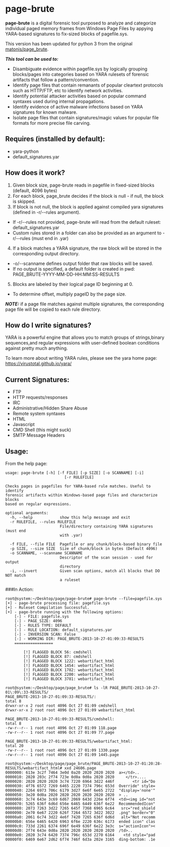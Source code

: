 page-brute
==========

**page-brute** is a digital forensic tool purposed to analyze and categorize individual paged memory frames from Windows Page Files by appying YARA-based signatures to fix-sized blocks of pagefile.sys. 

This version has been updated for python 3 from the original [matonis/page_brute](https://github.com/matonis/page_brute).


***This tool can be used to:***
 * Disambiguate evidence within pagefile.sys by logically grouping blocks/pages into categories based on YARA rulesets of forensic artifacts that follow a pattern/convention.
 * Identify page files that contain remanants of popular cleartext protocols such as HTTP/FTP, etc to identify network activities.
 * Identify potential attacker activities based on popular command syntaxes used during internal propagations.
 * Identify evidence of active malware infections based on YARA signatures for known malware.
 * Isolate page files that contain signatures/magic values for popular file formats for more precise file carving.

## Requires (installed by default):
 * yara-python
 * default_signatures.yar

## How does it work?
1. Given block size, page-brute reads in pagefile in fixed-sized blocks (default, 4096 bytes)
2. For each block, page_brute decides if the block is null - if null, the block is skipped.
3. If block is not null, the block is applied against compiled yara signatures (defined in -r/--rules argument).
  * If -r/--rules not provided, page-brute will read from the default ruleset: default_signatures.yar
  * Custom rules stored in a folder can also be provided as an argument to -r/--rules (must end in .yar)
4. If a block matches a YARA signature, the raw block will be stored in the corresponding output directory.
  * -o/--scanname defines output folder that raw blocks will be saved.
  * If no output is specified, a default folder is created in pwd: PAGE_BRUTE-YYYY-MM-DD-HH:MM:SS-RESULTS
5. Blocks are labeled by their logical page ID beginning at 0.
  * To determine offset, multiply pageID by the page size.

***NOTE:*** if a page file matches against multiple signatures, the corresponding page file will be copied to each rule directory.

## How do I write signatures?
YARA is a powerful engine that allows you to match groups of strings,binary sequences,and regular expressions with user-defined boolean conditions against pretty much anything.

To learn more about writing YARA rules, please see the yara home page: https://virustotal.github.io/yara/

## Current Signatures:
  * FTP
  * HTTP requests/responses
  * IRC
  * Administrative/Hidden Share Abuse
  * Remote system syntaxes
  * HTML
  * Javascript
  * CMD Shell (this might suck)
  * SMTP Message Headers

## Usage:
From the help page:
```
usage: page-brute [-h] [-f FILE] [-p SIZE] [-o SCANNAME] [-i]
                          [-r RULEFILE]

Checks pages in pagefiles for YARA-based rule matches. Useful to identify
forensic artifacts within Windows-based page files and characterize blocks
based on regular expressions.

optional arguments:
  -h, --help            show this help message and exit
  -r RULEFILE, --rules RULEFILE
                        File/directory containing YARA signatures (must end
                        with .yar)

  -f FILE, --file FILE  Pagefile or any chunk/block-based binary file
  -p SIZE, --size SIZE  Size of chunk/block in bytes (Default 4096)
  -o SCANNAME, --scanname SCANNAME
                        Descriptor of the scan session - used for output
                        directory
  -i, --invert          Given scan options, match all blocks that DO NOT match
                        a ruleset
```
###In Action:
```
root@system:~/Desktop/page/page-brute# page-brute --file=pagefile.sys
[+] - page-brute processing file: pagefile.sys
[+] - Ruleset Compilation Successful.
[+] - page-brute running with the following options:
	[-] - FILE: pagefile.sys
	[-] - PAGE_SIZE: 4096
	[-] - RULES TYPE: DEFAULT
	[-] - RULE LOCATION: default_signatures.yar
	[-] - INVERSION SCAN: False
	[-] - WORKING DIR: PAGE_BRUTE-2013-10-27-01:09:33-RESULTS
	=================

        [!] FLAGGED BLOCK 56: cmdshell
        [!] FLAGGED BLOCK 87: cmdshell
        [!] FLAGGED BLOCK 1222: webartifact_html
        [!] FLAGGED BLOCK 1454: webartifact_html
        [!] FLAGGED BLOCK 1782: webartifact_html
        [!] FLAGGED BLOCK 2200: webartifact_html
        [!] FLAGGED BLOCK 3781: webartifact_html
        
root@system:~/Desktop/page/page_brute# ls -lR PAGE_BRUTE-2013-10-27-01\:09\:33-RESULTS/
PAGE_BRUTE-2013-10-27-01:09:33-RESULTS/:
total 8
drwxr-xr-x 2 root root 4096 Oct 27 01:09 cmdshell
drwxr-xr-x 2 root root 4096 Oct 27 01:09 webartifact_html

PAGE_BRUTE-2013-10-27-01:09:33-RESULTS/cmdshell:
total 8
-rw-r--r-- 1 root root 4096 Oct 27 01:09 118.page
-rw-r--r-- 1 root root 4096 Oct 27 01:09 77.page

PAGE_BRUTE-2013-10-27-01:09:33-RESULTS/webartifact_html:
total 20
-rw-r--r-- 1 root root 4096 Oct 27 01:09 1330.page
-rw-r--r-- 1 root root 4096 Oct 27 01:09 1445.page

root@system:~/Desktop/page/page_brute/PAGE_BRUTE-2013-10-27-01:20:28-RESULTS/webartifact_html# xxd 24606.page 
0000000: 613e 3c2f 7464 3e0d 0a20 2020 2020 2020  a></td>..       
0000010: 2020 203c 2f74 723e 0d0a 0d0a 2020 2020     </tr>....    
0000020: 2020 2020 2020 3c74 7220 6964 3d22 446f        <tr id="Do
0000030: 4f76 6572 7269 6465 2220 7374 796c 653d  Override" style=
0000040: 2264 6973 706c 6179 3d27 6e6f 6e65 2722  "display='none'"
0000050: 3e20 0d0a 2020 2020 2020 2020 2020 2020  > ..            
0000060: 3c74 643e 3c69 6d67 2069 643d 226e 6f74  <td><img id="not
0000070: 5265 636f 6d6d 656e 6465 6449 636f 6e22  RecommendedIcon"
0000080: 2073 7263 3d22 7265 645f 7368 6965 6c64   src="red_shield
0000090: 2e70 6e67 2220 626f 7264 6572 3d22 3022  .png" border="0"
00000a0: 2061 6c74 3d22 4e6f 7420 7265 636f 6d6d   alt="Not recomm
00000b0: 656e 6465 6420 6963 6f6e 2220 636c 6173  ended icon" clas
00000c0: 733d 2261 6374 696f 6e49 636f 6e22 3e3c  s="actionIcon"><
00000d0: 2f74 643e 0d0a 2020 2020 2020 2020 2020  /td>..          
00000e0: 2020 3c74 6420 7374 796c 653d 2270 6164    <td style="pad
00000f0: 6469 6e67 2d62 6f74 746f 6d3a 202e 3165  ding-bottom: .1e


```
